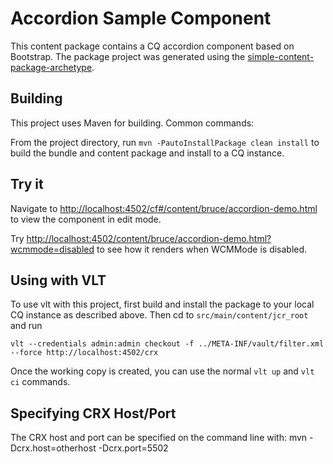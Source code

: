 Accordion Sample Component
======

This content package contains a CQ accordion component based on Bootstrap. The package project was generated using the [simple-content-package-archetype](http://dev.day.com/docs/en/cq/current/core/how_to/how_to_use_the_vlttool/vlt-mavenplugin.html#simple-content-package-archetype).

Building
--------

This project uses Maven for building. Common commands:

From the project directory, run ``mvn -PautoInstallPackage clean install`` to build the bundle and content package and install to a CQ instance.

Try it
------

Navigate to [http://localhost:4502/cf#/content/bruce/accordion-demo.html](http://localhost:4502/cf#/content/bruce/accordion-demo.html) to view the component in edit mode.

Try [http://localhost:4502/content/bruce/accordion-demo.html?wcmmode=disabled](http://localhost:4502/content/bruce/accordion-demo.html?wcmmode=disabled) to see how it renders when WCMMode is disabled.

Using with VLT
--------------

To use vlt with this project, first build and install the package to your local CQ instance as described above. Then cd to `src/main/content/jcr_root` and run

    vlt --credentials admin:admin checkout -f ../META-INF/vault/filter.xml --force http://localhost:4502/crx

Once the working copy is created, you can use the normal ``vlt up`` and ``vlt ci`` commands.

Specifying CRX Host/Port
------------------------

The CRX host and port can be specified on the command line with:
mvn -Dcrx.host=otherhost -Dcrx.port=5502 <goals>


